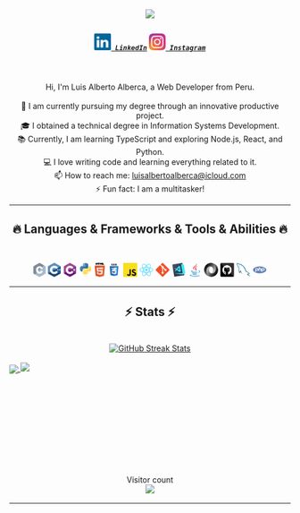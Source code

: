 <h1 align="center">
  <a href="https://git.io/typing-svg">
    <img src="https://readme-typing-svg.herokuapp.com/?lines=Hello,+¡There!+👋;This+is+Luis+ALBERCA...;¡Nice+to+meet+you!&center=true&size=30">
  </a>
</h1>

<h5 align="center">
  <code><a href="https://www.linkedin.com/in/luisalbertoalberca/" title="LinkedIn Profile"><img width="30" src="images/linkedin.svg"> LinkedIn</a></code>
  <code><a href="https://www.instagram.com/luis_itunes/" title="Instagram Profile"><img width="30" src="images/instagram.svg"> Instagram</a></code>
</h5>
<br>
<p align="center">
  Hi, I'm Luis Alberto Alberca, a Web Developer from Peru.
  <br>
  <br>
  🔬 I am currently pursuing my degree through an innovative productive project.
  <br>
  🎓 I obtained a technical degree in Information Systems Development.
  <br>
  📚 Currently, I am learning TypeScript and exploring Node.js, React, and Python.
  <br>
  💻 I love writing code and learning everything related to it.
  <br>
  📫 How to reach me: <a href="mailto:luisalbertoalberca@icloud.com">luisalbertoalberca@icloud.com</a>
  <br>
  ⚡ Fun fact: I am a multitasker!
</p>

<hr>
<h2 align="center">🔥 Languages & Frameworks & Tools & Abilities 🔥</h2>
<br>
<p align="center">
  <code><img title="C" height="25" src="images/c.svg"></code>
  <code><img title="C++" height="25" src="images/cpp.svg"></code>
  <code><img title="C#" height="25" src="images/cSharp.svg"></code>
  <code><img title="Python" height="25" src="images/python-original.svg"></code>
  <code><img title="HTML5" height="25" src="images/html5.svg"></code>
  <code><img title="CSS" height="25" src="images/css.svg"></code>
  <code><img title="JavaScript" height="25" src="images/javascript.svg"></code>
  <code><img title="React" height="25" src="images/react-original.svg"></code>
  <code><img title="Git" height="25" src="images/git-original.svg"></code>
  <code><img title="Visual Studio Code" height="25" src="images/vscode.png"></code>
  <code><img title="Java" height="25" src="images/java-original.svg"></code>
  <code><img title="JSON" height="25" src="images/json.svg"></code>
  <code><img title="GitHub" height="25" src="images/github.svg"></code>
  <code><img title="MySQL" height="25" src="images/mysql.svg"></code>
  <code><img title="PHP" height="25" src="images/php.svg"></code>
  </p>
<hr>

<h2 align="center">⚡ Stats ⚡</h2>
<br>
<div align="center">
  <a href="https://github.com/denvercoder1/github-readme-streak-stats" title="Go to Source">
    <img align="center" width=390 src="https://streak-stats.demolab.com/?user=luisalbertoalberca&theme=react&border=61dafb&hide_border=true" alt="GitHub Streak Stats" />
  </a>
</div>
<br>
  <a href="https://github.com/anuraghazra/github-readme-stats" title="Go to Source">
    <img align="center" width=390 src="https://github-readme-stats.vercel.app/api?username=luisalbertoalberca&show_icons=true&theme=react&border_color=61dafb&hide_border=true" />
  </a>
  <a href="https://github.com/anuraghazra/github-readme-stats">
  <img src="https://github-readme-stats.vercel.app/api/top-langs/?username=luisalbertoalberca&layout=compact&theme=react&border_color=61dafb&hide_border=true" />
</a>
</div>

<br><br><br><br><br><br><br><br><br>

<p align="center">
  Visitor count
  <br>
  <img src="https://profile-counter.glitch.me/luisalbertoalberca/count.svg" />
</p> 

<hr>

